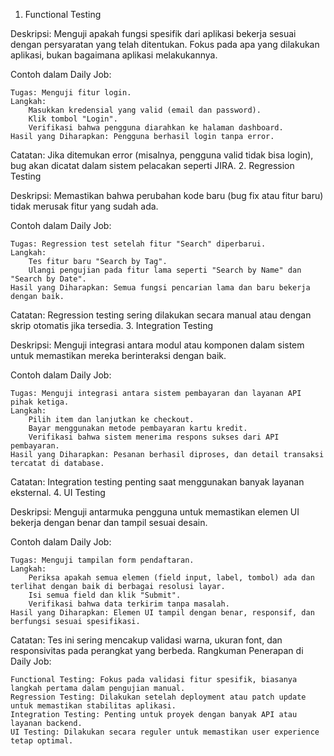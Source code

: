 1. Functional Testing

Deskripsi:
Menguji apakah fungsi spesifik dari aplikasi bekerja sesuai dengan persyaratan yang telah ditentukan. Fokus pada apa yang dilakukan aplikasi, bukan bagaimana aplikasi melakukannya.

Contoh dalam Daily Job:

    Tugas: Menguji fitur login.
    Langkah:
        Masukkan kredensial yang valid (email dan password).
        Klik tombol "Login".
        Verifikasi bahwa pengguna diarahkan ke halaman dashboard.
    Hasil yang Diharapkan: Pengguna berhasil login tanpa error.

Catatan: Jika ditemukan error (misalnya, pengguna valid tidak bisa login), bug akan dicatat dalam sistem pelacakan seperti JIRA.
2. Regression Testing

Deskripsi:
Memastikan bahwa perubahan kode baru (bug fix atau fitur baru) tidak merusak fitur yang sudah ada.

Contoh dalam Daily Job:

    Tugas: Regression test setelah fitur "Search" diperbarui.
    Langkah:
        Tes fitur baru "Search by Tag".
        Ulangi pengujian pada fitur lama seperti "Search by Name" dan "Search by Date".
    Hasil yang Diharapkan: Semua fungsi pencarian lama dan baru bekerja dengan baik.

Catatan: Regression testing sering dilakukan secara manual atau dengan skrip otomatis jika tersedia.
3. Integration Testing

Deskripsi:
Menguji integrasi antara modul atau komponen dalam sistem untuk memastikan mereka berinteraksi dengan baik.

Contoh dalam Daily Job:

    Tugas: Menguji integrasi antara sistem pembayaran dan layanan API pihak ketiga.
    Langkah:
        Pilih item dan lanjutkan ke checkout.
        Bayar menggunakan metode pembayaran kartu kredit.
        Verifikasi bahwa sistem menerima respons sukses dari API pembayaran.
    Hasil yang Diharapkan: Pesanan berhasil diproses, dan detail transaksi tercatat di database.

Catatan: Integration testing penting saat menggunakan banyak layanan eksternal.
4. UI Testing

Deskripsi:
Menguji antarmuka pengguna untuk memastikan elemen UI bekerja dengan benar dan tampil sesuai desain.

Contoh dalam Daily Job:

    Tugas: Menguji tampilan form pendaftaran.
    Langkah:
        Periksa apakah semua elemen (field input, label, tombol) ada dan terlihat dengan baik di berbagai resolusi layar.
        Isi semua field dan klik "Submit".
        Verifikasi bahwa data terkirim tanpa masalah.
    Hasil yang Diharapkan: Elemen UI tampil dengan benar, responsif, dan berfungsi sesuai spesifikasi.

Catatan: Tes ini sering mencakup validasi warna, ukuran font, dan responsivitas pada perangkat yang berbeda.
Rangkuman Penerapan di Daily Job:

    Functional Testing: Fokus pada validasi fitur spesifik, biasanya langkah pertama dalam pengujian manual.
    Regression Testing: Dilakukan setelah deployment atau patch update untuk memastikan stabilitas aplikasi.
    Integration Testing: Penting untuk proyek dengan banyak API atau layanan backend.
    UI Testing: Dilakukan secara reguler untuk memastikan user experience tetap optimal.
